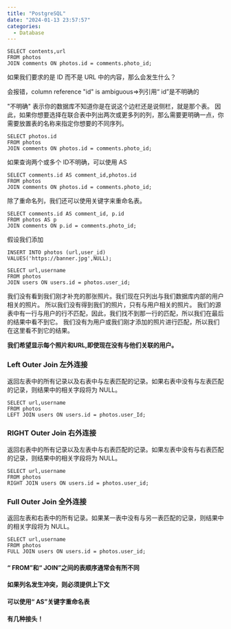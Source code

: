 ```yaml
---
title: "PostgreSQL"
date: "2024-01-13 23:57:57"
categories:
  - Database
---
```


```
SELECT contents,url
FROM photos
JOIN comments ON photos.id = comments.photo_id;
```

如果我们要求的是 ID 而不是 URL 中的内容，那么会发生什么？

会报错，column reference "id" is ambiguous=>列引用“ id”是不明确的

"不明确" 表示你的数据库不知道你是在说这个边栏还是说侧栏，就是那个表。
因此，如果你想要选择在联合表中列出两次或更多列的列，那么需要更明确一点，你需要放置表的名称来指定你想要的不同序列。

```
SELECT photos.id
FROM photos
JOIN comments ON photos.id = comments.photo_id;
```	

如果查询两个或多个 ID不明确，可以使用 AS
```
SELECT comments.id AS comment_id,photos.id
FROM photos
JOIN comments ON photos.id = comments.photo_id;
```

除了重命名列，我们还可以使用关键字来重命名表。

```
SELECT comments.id AS comment_id, p.id
FROM photos AS p
JOIN comments ON p.id = comments.photo_id;
```

假设我们添加

```
INSERT INTO photos (url,user_id)
VALUES('https://banner.jpg',NULL);

```

```
SELECT url,username
FROM photos 
JOIN users ON users.id = photos.user_id;
```
我们没有看到我们刚才补充的那张照片。我们现在只列出与我们数据库内部的用户相关的照片。
所以我们没有得到我们的照片，只有与用户相关的照片。
我们的源表中有一行与用户的行不匹配，因此，我们找不到那一行的匹配，所以我们在最后的结果中看不到它。
我们没有为用户或我们刚才添加的照片进行匹配，所以我们在这里看不到它的结果。

**我们希望显示每个照片和URL,即使现在没有与他们关联的用户。**

### Left Outer Join 左外连接
返回左表中的所有记录以及右表中与左表匹配的记录。如果右表中没有与左表匹配的记录，则结果中的相关字段将为 NULL。

```
SELECT url,username
FROM photos
LEFT JOIN users ON users.id = photos.user_Id;
```
### RIGHT Outer Join 右外连接
返回右表中的所有记录以及左表中与右表匹配的记录。如果左表中没有与右表匹配的记录，则结果中的相关字段将为 NULL。

```
SELECT url,username
FROM photos
RIGHT JOIN users ON users.id = photos.user_id;
```

### Full Outer Join 全外连接
返回左表和右表中的所有记录。如果某一表中没有与另一表匹配的记录，则结果中的相关字段将为 NULL。

```
SELECT url,username
FROM photos
FULL JOIN users ON users.id = photos.user_id;
``` 


#### “ FROM”和“ JOIN”之间的表顺序通常会有所不同

#### 如果列名发生冲突，则必须提供上下文

#### 可以使用“ AS”关键字重命名表

#### 有几种接头！

